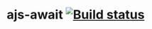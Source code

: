 # ajs-await [![Build status](https://ci.appveyor.com/api/projects/status/99jogfj3gkoklxj0?svg=true)](https://ci.appveyor.com/project/zarajskysam/ajs-await)
